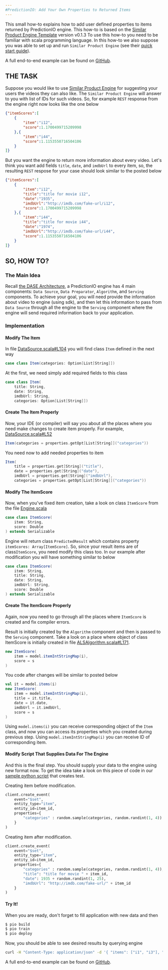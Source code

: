 ```yaml
---
#PredictionIO: Add Your Own Properties to Returned Items
---
```


This small how-to explains how to add user defined properties to items returned by PredictionIO engine.
This how-to is based on the [Similar Product Engine Template](http://predictionio.incubator.apache.org/templates/similarproduct/quickstart/) version v0.1.3
To use this how-to you need to be familiar with scala programming language.
In this how-to we also suppose you was able to set up and run `Similar Product Engine` (see their [quick start guide](http://predictionio.incubator.apache.org/templates/similarproduct/quickstart/)).

A full end-to-end example can be found on
[GitHub](https://github.com/PredictionIO/PredictionIO/tree/develop/examples/scala-parallel-similarproduct/add-and-return-item-properties).

## THE TASK

Suppose you would like to use [Similar Product Engine](http://predictionio.incubator.apache.org/templates/similarproduct/quickstart/)
for suggesting your users the videos they can also like. The `Similar Product Engine` will answer to you
with list of IDs for such videos. So, for example `REST` response from the engine right now
looks like the one below
```json
{"itemScores":[
	{
		"item":"i12",
		"score":1.1700499715209998
	},{
		"item":"i44",
		"score":1.1153550716504106
	}
]}
```

But you want the engine to return more information about every video. Let's think you want add fields
`title`, `date`, and `imdbUrl` to every item, so, the resulting `REST` respose
for your case should look similar to the posted below
```json
{"itemScores":[
	{
		"item":"i12",
		"title":"title for movie i12",
		"date":"1935",
		"imdbUrl":"http://imdb.com/fake-url/i12",
		"score":1.1700499715209998
	},{
		"item":"i44",
		"title":"title for movie i44",
		"date":"1974",
		"imdbUrl":"http://imdb.com/fake-url/i44",
		"score":1.1153550716504106
	}
]}
```

## SO, HOW TO?

### The Main Idea

Recall [the DASE Architecture](http://predictionio.incubator.apache.org/templates/similarproduct/dase/), a PredictionIO engine has
4 main components: `Data Source`, `Data Preparator`, `Algorithm`, and `Serving`
components. To achieve your goal, you will need provide the information about video to engine
(using sdk), and then let this information to pass from `Data Source` through all the engine
to the `Serving` component where the engine will send required information back to your application.

### Implementation

#### Modify The Item
In file [DataSource.scala#L104](https://github.com/PredictionIO/PredictionIO/blob/develop/examples/scala-parallel-similarproduct/add-and-return-item-properties/src/main/scala/DataSource.scala#L104)
you will find class `Item` defined in the next way
```scala
case class Item(categories: Option[List[String]])
```

At the first, we need simply add required fields to this class
```scala
case class Item(
	title: String,
	date: String,
	imdbUrl: String,
	categories: Option[List[String]])
```

#### Create The Item Properly
Now, your IDE (or compiler) will say you about all the places where you need make changes to create item
properly. For example, [DataSource.scala#L52](https://github.com/PredictionIO/PredictionIO/blob/develop/examples/scala-parallel-similarproduct/add-and-return-item-properties/src/main/scala/DataSource.scala#L52)
```scala
Item(categories = properties.getOpt[List[String]]("categories"))
```
You need now to add needed properties to item
```scala
Item(
	title = properties.get[String]("title"),
	date = properties.get[String]("date"),
	imdbUrl = properties.get[String]("imdbUrl"),
	categories = properties.getOpt[List[String]]("categories"))
```

#### Modify The ItemScore
Now, when you've fixed item creation, take a look on class `ItemScore` from the file [Engine.scala](https://github.com/PredictionIO/PredictionIO/blob/develop/examples/scala-parallel-similarproduct-multi/src/main/scala/Engine.scala)
```scala
case class ItemScore(
	item: String,
	score: Double
) extends Serializable
```
Engine will return class `PredictedResult` which contains property `itemScores: Array[ItemScore]`.
So, since your result items are of class`ItemScore`, you need modify this class too.
In our example after modification you will have something similar to below
```scala
case class ItemScore(
	item: String,
	title: String,
	date: String,
	imdbUrl: String,
	score: Double
) extends Serializable
```

#### Create The ItemScore Properly

Again, now you need to go through all the places where `ItemScore` is created and fix compiler errors.

Result is initially created by the `Algorithm` component and then is passed to the `Serving` component.
Take a look on a place where object of class ItemScore is initially created in file [ALSAlgorithm.scala#L171](https://github.com/PredictionIO/PredictionIO/blob/develop/examples/scala-parallel-similarproduct/add-and-return-item-properties/src/main/scala/ALSAlgorithm.scala#L171).
```scala
new ItemScore(
	item = model.itemIntStringMap(i),
	score = s
)
```
You code after changes will be similar to posted below
```scala
val it = model.items(i)
new ItemScore(
	item = model.itemIntStringMap(i),
	title = it.title,
	date = it.date,
	imdbUrl = it.imdbUrl,
	score = s
)
```
Using `model.items(i)` you can receive corresponding object of the `Item` class,
and now you can access its properties which you created during previous step.
Using `model.itemIntStringMap(i)` you can receive ID of corresponding item.

#### Modify Script That Supplies Data For The Engine
And this is the final step. You should supply your data to the engine using new format now.
To get the idea take a look on this piece of code in our [sample python script](https://github.com/PredictionIO/PredictionIO/blob/develop/examples/scala-parallel-similarproduct/add-and-return-item-properties/data/import_eventserver.py#L34)
that creates test.

Creating item before modification.
```python
client.create_event(
	event="$set",
	entity_type="item",
	entity_id=item_id,
	properties={
		"categories" : random.sample(categories, random.randint(1, 4))
	}
)
```
Creating item after modification.
```python
client.create_event(
	event="$set",
	entity_type="item",
	entity_id=item_id,
	properties={
		"categories" : random.sample(categories, random.randint(1, 4)),
		"title": "title for movie " + item_id,
		"date": 1935 + random.randint(1, 25),
		"imdbUrl": "http://imdb.com/fake-url/" + item_id
	}
)
```

#### Try It!
When you are ready, don't forget to fill application with new data and then
```bash
$ pio build
$ pio train
$ pio deploy
```

Now, you should be able to see desired results by querying engine
```bash
curl -H "Content-Type: application/json" -d '{ "items": ["i1", "i3"], "num": 10}' http://localhost:8000/queries.json
```

A full end-to-end example can be found on
[GitHub](https://github.com/PredictionIO/PredictionIO/tree/develop/examples/scala-parallel-similarproduct/add-and-return-item-properties).
